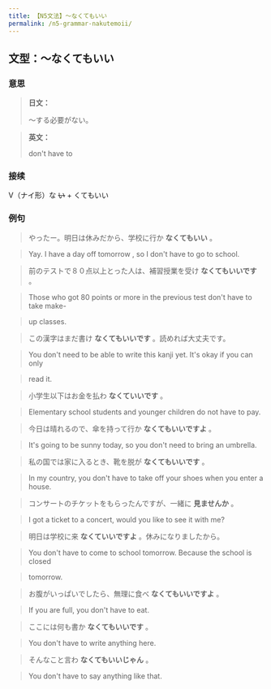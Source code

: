 ```yaml
---
title: 【N5文法】〜なくてもいい
permalink: /n5-grammar-nakutemoii/
---
```


## 文型：〜なくてもいい

### 意思

> **日文：**
> 
> 〜する必要がない。


> **英文：**
> 
> don't have to


### 接续

V（ナイ形）な ~~い~~ \+ くてもいい

### 例句

> やったー。明日は休みだから、学校に行か **なくてもいい** 。

> Yay. I have a day off tomorrow , so I don't have to go to school.

> 前のテストで８０点以上とった人は、補習授業を受け **なくてもいいです** 。

> Those who got 80 points or more in the previous test don't have to take make-

> up classes.

> この漢字はまだ書け **なくてもいいです** 。読めれば大丈夫です。

> You don't need to be able to write this kanji yet. It's okay if you can only

> read it.

> 小学生以下はお金を払わ **なくていいです** 。

> Elementary school students and younger children do not have to pay.

> 今日は晴れるので、傘を持って行か **なくてもいいですよ** 。

> It's going to be sunny today, so you don't need to bring an umbrella.

> 私の国では家に入るとき、靴を脱が **なくてもいいです** 。

> In my country, you don't have to take off your shoes when you enter a house.

> コンサートのチケットをもらったんですが、一緒に **見ませんか** 。

> I got a ticket to a concert, would you like to see it with me?

> 明日は学校に来 **なくていいですよ** 。休みになりましたから。

> You don't have to come to school tomorrow. Because the school is closed

> tomorrow.

> お腹がいっぱいでしたら、無理に食べ **なくてもいいですよ** 。

> If you are full, you don't have to eat.

> ここには何も書か **なくてもいいです** 。

> You don't have to write anything here.

> そんなこと言わ **なくてもいいじゃん** 。

> You don't have to say anything like that.


